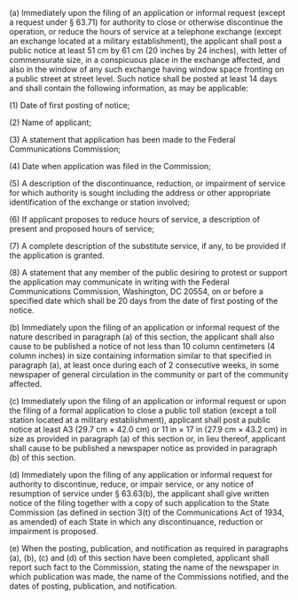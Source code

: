 (a) Immediately upon the filing of an application or informal request (except a request under § 63.71) for authority to close or otherwise discontinue the operation, or reduce the hours of service at a telephone exchange (except an exchange located at a military establishment), the applicant shall post a public notice at least 51 cm by 61 cm (20 inches by 24 inches), with letter of commensurate size, in a conspicuous place in the exchange affected, and also in the window of any such exchange having window space fronting on a public street at street level. Such notice shall be posted at least 14 days and shall contain the following information, as may be applicable:

(1) Date of first posting of notice;

(2) Name of applicant;

(3) A statement that application has been made to the Federal Communications Commission;

(4) Date when application was filed in the Commission;

(5) A description of the discontinuance, reduction, or impairment of service for which authority is sought including the address or other appropriate identification of the exchange or station involved;

(6) If applicant proposes to reduce hours of service, a description of present and proposed hours of service;

(7) A complete description of the substitute service, if any, to be provided if the application is granted.

(8) A statement that any member of the public desiring to protest or support the application may communicate in writing with the Federal Communications Commission, Washington, DC 20554, on or before a specified date which shall be 20 days from the date of first posting of the notice.

(b) Immediately upon the filing of an application or informal request of the nature described in paragraph (a) of this section, the applicant shall also cause to be published a notice of not less than 10 column centimeters (4 column inches) in size containing information similar to that specified in paragraph (a), at least once during each of 2 consecutive weeks, in some newspaper of general circulation in the community or part of the community affected.

(c) Immediately upon the filing of an application or informal request or upon the filing of a formal application to close a public toll station (except a toll station located at a military establishment), applicant shall post a public notice at least A3 (29.7 cm × 42.0 cm) or 11 in × 17 in (27.9 cm × 43.2 cm) in size as provided in paragraph (a) of this section or, in lieu thereof, applicant shall cause to be published a newspaper notice as provided in paragraph (b) of this section.

(d) Immediately upon the filing of any application or informal request for authority to discontinue, reduce, or impair service, or any notice of resumption of service under § 63.63(b), the applicant shall give written notice of the filing together with a copy of such application to the State Commission (as defined in section 3(t) of the Communications Act of 1934, as amended) of each State in which any discontinuance, reduction or impairment is proposed.

(e) When the posting, publication, and notification as required in paragraphs (a), (b), (c) and (d) of this section have been completed, applicant shall report such fact to the Commission, stating the name of the newspaper in which publication was made, the name of the Commissions notified, and the dates of posting, publication, and notification.

